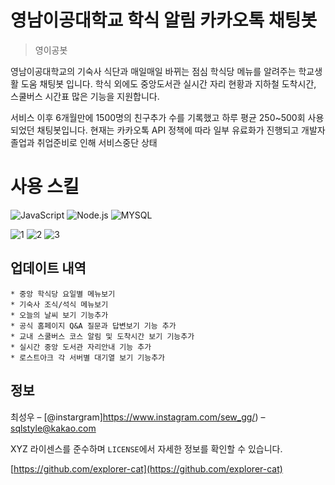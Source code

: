 # 영남이공대학교 학식 알림 카카오톡 채팅봇
> 영이공봇
>

영남이공대학교의 기숙사 식단과 매일매일 바뀌는 점심 학식당 메뉴를 알려주는 학교생활 도움 채팅봇 입니다.
학식 외에도 중앙도서관 실시간 자리 현황과 지하철 도착시간, 스쿨버스 시간표 많은 기능을 지원합니다.

서비스 이후 6개월만에 1500명의 친구추가 수를 기록했고 하루 평균 250~500회 사용되었던 채팅봇입니다.
현재는 카카오톡 API 정책에 따라 일부 유료화가 진행되고 개발자 졸업과 취업준비로 인해 서비스중단 상태


# 사용 스킬
<img alt="JavaScript" src ="https://img.shields.io/badge/JavaScript-F7DF1E.svg?&style=for-the-badge&logo=JavaScript&logoColor=black"/> <img alt="Node.js" src ="https://img.shields.io/badge/node.js-339933.svg?&style=for-the-badge&logo=Node.js&logoColor=white"/> <img alt="MYSQL" src ="https://img.shields.io/badge/MySQL-4479A1.svg?&style=for-the-badge&logo=MySQL&logoColor=white"/>





![1](https://user-images.githubusercontent.com/55500077/160238766-04834e2d-8f9b-49d5-aac8-5218b310d64f.png)
![2](https://user-images.githubusercontent.com/55500077/160238768-de2fa3f7-1191-43ce-b261-6f9763e9a1e8.png)
![3](https://user-images.githubusercontent.com/55500077/160238770-63e40623-2f62-40f0-977a-987d8f7ddccb.png)


## 업데이트 내역

    * 중앙 학식당 요일별 메뉴보기
    * 기숙사 조식/석식 메뉴보기
    * 오늘의 날씨 보기 기능추가
    * 공식 홈페이지 Q&A 질문과 답변보기 기능 추가
    * 교내 스쿨버스 코스 알림 및 도착시간 보기 기능추가
    * 실시간 중앙 도서관 자리안내 기능 추가
    * 로스트아크 각 서버별 대기열 보기 기능추가

## 정보

최성우 – [@instargram]https://www.instagram.com/sew_gg/) – sqlstyle@kakao.com

XYZ 라이센스를 준수하며 ``LICENSE``에서 자세한 정보를 확인할 수 있습니다.

[https://github.com/explorer-cat](https://github.com/explorer-cat)
